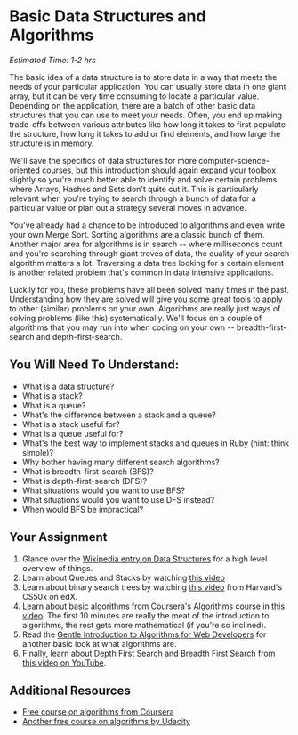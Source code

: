 # Basic Data Structures and Algorithms
*Estimated Time: 1-2 hrs*

The basic idea of a data structure is to store data in a way that meets the needs of your particular application.  You can usually store data in one giant array, but it can be very time consuming to locate a particular value.  Depending on the application, there are a batch of other basic data structures that you can use to meet your needs.  Often, you end up making trade-offs between various attributes like how long it takes to first populate the structure, how long it takes to add or find elements, and how large the structure is in memory.

We'll save the specifics of data structures for more computer-science-oriented courses, but this introduction should again expand your toolbox slightly so you're much better able to identify and solve certain problems where Arrays, Hashes and Sets don't quite cut it.  This is particularly relevant when you're trying to search through a bunch of data for a particular value or plan out a strategy several moves in advance.

You've already had a chance to be introduced to algorithms and even write your own Merge Sort.  Sorting algorithms are a classic bunch of them.  Another major area for algorithms is in search -- where milliseconds count and you're searching through giant troves of data, the quality of your search algorithm matters a lot.  Traversing a data tree looking for a certain element is another related problem that's common in data intensive applications.

Luckily for you, these problems have all been solved many times in the past.  Understanding how they are solved will give you some great tools to apply to other (similar) problems on your own.  Algorithms are really just ways of solving problems (like this) systematically.  We'll focus on a couple of algorithms that you may run into when coding on your own -- breadth-first-search and depth-first-search.

## You Will Need To Understand:

* What is a data structure?
* What is a stack?
* What is a queue?
* What's the difference between a stack and a queue?
* What is a stack useful for?
* What is a queue useful for?
* What's the best way to implement stacks and queues in Ruby (hint: think simple)?
* Why bother having many different search algorithms?
* What is breadth-first-search (BFS)?
* What is depth-first-search (DFS)?
* What situations would you want to use BFS?
* What situations would you want to use DFS instead?
* When would BFS be impractical?

## Your Assignment

1. Glance over the [Wikipedia entry on Data Structures](http://en.wikipedia.org/wiki/Data_structure) for a high level overview of things.
2. Learn about Queues and Stacks by watching [this video](https://www.youtube.com/watch?v=6QS_Cup1YoI)
2. Learn about binary search trees by watching [this video](http://cs50.tv/2012/fall/shorts/binary_search/binary_search-720p.mp4) from Harvard's CS50x on edX.
1. Learn about basic algorithms from Coursera's Algorithms course in [this video](http://www.youtube.com/watch?v=u2TwK3fED8A).  The first 10 minutes are really the meat of the introduction to algorithms, the rest gets more mathematical (if you're so inclined).  
2. Read the [Gentle Introduction to Algorithms for Web Developers](http://www.giocc.com/a-gentle-introduction-to-algorithms-for-web-developers.html) for another basic look at what algorithms are.
3. Finally, learn about Depth First Search and Breadth First Search from [this video on YouTube](http://www.youtube.com/watch?v=zLZhSSXAwxI).

## Additional Resources

* [Free course on algorithms from Coursera](https://www.coursera.org/course/algo)
* [Another free course on algorithms by Udacity](https://www.udacity.com/course/cs215)
